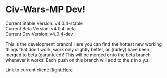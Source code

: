 Civ-Wars-MP Dev!
================
Current Stable Version: v4.0.4-stable  
Current Beta Version:   v4.0.4-beta  
Current Dev Version:    v4.0.4-dev  

This is the development branch! Here you can find the hottest new working things that don't work, work only slightly better, or (rarley) have been merged to beta (garunteed)! This will be merged onto the beta branch whenever it works! Each push on this branch will add to the z in x.y.z

Link to current client: <a href="http://htmlpreview.github.io/?https://github.com/techy1157/Civ-Wars-MP/blob/dev/CWclient.html">Right Here</a>
